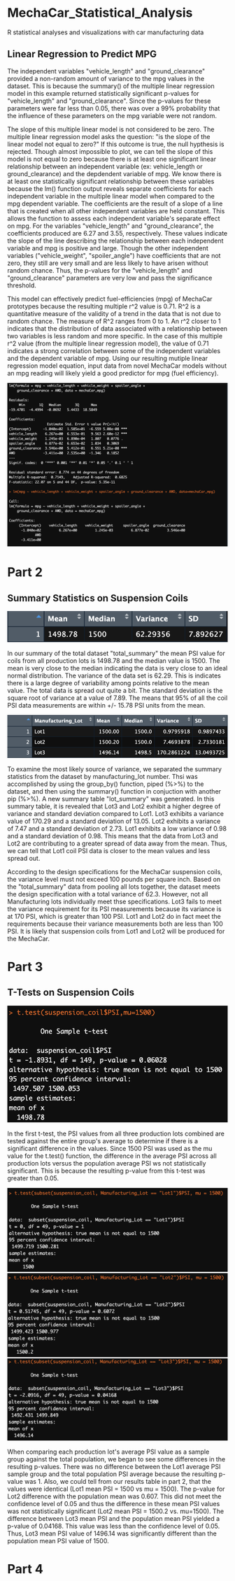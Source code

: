 # MechaCar_Statistical_Analysis
R statistical analyses and visualizations with car manufacturing data


## Linear Regression to Predict MPG

The independent variables "vehicle_length" and "ground_clearance" provided a non-random amount of variance to the mpg values in the dataset.
This is because the summary() of the multiple linear regression model in this example returned statistically significant p-values for "vehicle_length" and "ground_clearance".
Since the p-values for these parameters were far less than 0.05, there was over a 99% probability that the influence of these parameters on the mpg variable were not random.

The slope of this multiple linear model is not considered to be zero. The multiple linear regression model asks the question: "is the slope of the linear model not equal to zero?"
If this outcome is true, the null hypthesis is rejected. Though almost impossible to plot, we can tell the slope of this model is not equal to zero because there is at least one significant linear relationship between
an independent variable (ex: vehicle_length or ground_clearance) and the depdendent variable of mpg.
We know there is at least one statistically significant relationship between these variables because the lm() function output reveals separate coefficients for each independent variable in the multiple linear model
when compared to the mpg dependent variable. The coefficients are the result of a slope of a line that is created when all other independent variables are held constant. This allows the function to assess each independent
variable's separate effect on mpg. For the variables "vehicle_length" and "ground_clearance", the coefficients produced are 6.27 and 3.55, respectively. These values indicate the slope of the line describing the relationship
between each independent variable and mpg is positive and large. Though the other independent variables ("vehicle_weight", "spoiler_angle") have coefficients that are not zero, they still are very small and are less likely to have arisen without random chance. Thus, the p-values for the "vehicle_length" and "ground_clearance" parameters are very low and pass the significance threshold.

This model can effectively predict fuel-efficiencies (mpg) of MechaCar prototypes because the resulting multiple r^2 value is 0.71. R^2 is a quantitative measure of the 
validity of a trend in the data that is not due to random chance. The measure of R^2 ranges from 0 to 1. An r^2 closer to 1 indicates that the distribution of data associated with a relationship between two variables is less random and more specific. In the case of this multiple r^2 value (from the multiple linear regression model), the value of 0.71 indicates a strong correlation between some of the independent variables and the dependent variable of mpg. Using our resulting mutiple linear regression model equation, input data from novel MechaCar models without an mpg reading will likely yield a good predictor for mpg (fuel efficiency).

![MechaCar_Statistical_Analysis](https://github.com/willmino/MechaCar_Statistical_Analysis/blob/main/images/part1_mult_lin_regression.png)

# Part 2

## Summary Statistics on Suspension Coils

![total_summary](https://github.com/willmino/MechaCar_Statistical_Analysis/blob/main/images/total_summary.png)

In our summary of the total dataset "total_summary" the mean PSI value for coils from all production lots is 1498.78 and the median value is 1500. The mean is very close to the median indicating the data is very close to an ideal normal distribution. The variance of the data set is 62.29. This is indicates there is a large degree of variability among points relative to the mean value. The total data is spread out quite a bit. The standard deviation is the square root of variance at a value of 7.89. The means that 95% of all the coil PSI data measurements are within +/- 15.78 PSI units from the mean.

![lot_summary](https://github.com/willmino/MechaCar_Statistical_Analysis/blob/main/images/lot_summary.png)

To examine the most likely source of variance, we separated the summary statistics from the dataset by manufacturing_lot number. Thsi was accomplished by using the group_by() function, piped (%>%) to the dataset, and then using the summary() function in conjuction with another pip (%>%). A new summary table "lot_summary" was generated. In this summary table, it is revealed that Lot3 and Lot2 exhibit a higher degree of variance and standard deviation compared to Lot1. Lot3 exhibits a variance value of 170.29 and a standard deviation of 13.05. Lot2 exhibits a variance of 7.47 and a standard deviation of 2.73. Lot1 exhibits a low variance of 0.98 and a standard deviation of 0.98. This means that the data from Lot3 and Lot2 are contributing to a greater spread of data away from the mean. Thus, we can tell that Lot1 coil PSI data is closer to the mean values and less spread out. 

According to the design specifications for the MechaCar suspension coils, the variance level must not exceed 100 pounds per square inch. Based on the "total_summary" data from pooling all lots together, the dataset meets the design specification with a total variance of 62.3. However, not all Manufacturing lots individually meet thse specifications. Lot3 fails to meet the variance requirement for its PSI measurements because its variance is at 170 PSI, which is greater than 100 PSI. Lot1 and Lot2 do in fact meet the requirements because their variance measurements both are less than 100 PSI. It is likely that suspension coils from Lot1 and Lot2 will be produced for the MechaCar.

# Part 3

## T-Tests on Suspension Coils

![t.test_population_mean](https://github.com/willmino/MechaCar_Statistical_Analysis/blob/main/images/t.test_1.png)

In the first t-test, the PSI values from all three production lots combined are tested against the entire group's average to determine if there is a significant difference in the values. Since 1500 PSI was used as the mu value for the t.test() function, the difference in the average PSI across all production lots versus the population average PSI ws not statistically significant. This is because the resulting p-value from this t-test was greater than 0.05.

![t.test_Lot1](https://github.com/willmino/MechaCar_Statistical_Analysis/blob/main/images/t.test_Lot1.png)
![t.test_Lot2](https://github.com/willmino/MechaCar_Statistical_Analysis/blob/main/images/t.test_Lot2.png)
![t.test_Lot3](https://github.com/willmino/MechaCar_Statistical_Analysis/blob/main/images/t.test_Lot3.png)

When comparing each production lot's average PSI value as a sample group against the total population, we began to see some differences in the resulting p-values. There was no difference between the Lot1 average PSI sample group and the total population PSI average because the resulting p-value was 1. Also, we could tell from our results table in part 2, that the values were identical (Lot1 mean PSI = 1500 vs mu = 1500). The p-value for Lot2 difference with the population mean was 0.607. This did not meet the confidence level of 0.05 and thus the difference in these mean PSI values was not statistically significant (Lot2 mean PSI = 1500.2 vs. mu=1500). The difference between Lot3 mean PSI and the population mean PSI yielded a p-value of 0.04168. This value was less than the confidence level of 0.05. Thus, Lot3 mean PSI value of 1496.14 was significantly different than the population mean PSI value of 1500.

# Part 4



